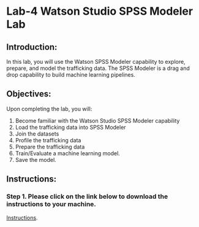 # Lab-4 Watson Studio SPSS Modeler Lab

## Introduction: 

In this lab, you will use the Watson SPSS Modeler capability to explore, prepare, and model the trafficking data. The SPSS Modeler is a drag and drop capability to build machine learning pipelines. 

## Objectives: 

Upon completing the lab, you will:

1. Become familiar with the Watson Studio SPSS Modeler capability
2. Load the trafficking data into SPSS Modeler
3. Join the datasets
4. Profile the trafficking data 
5. Prepare the trafficking data 
6. Train/Evaluate a machine learning model.  
7. Save the model. 

## Instructions:

### Step 1.  Please click on the link below to download the instructions to your machine.

[Instructions](https://github.com/bleonardb3/DS_POT_04-30-2020/raw/master/Lab-4/fht-spss-modeler-edits%203.0.pdf).

